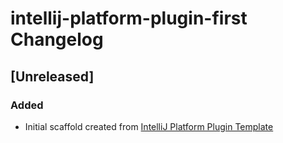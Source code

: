 <!-- Keep a Changelog guide -> https://keepachangelog.com -->

# intellij-platform-plugin-first Changelog

## [Unreleased]
### Added
- Initial scaffold created from [IntelliJ Platform Plugin Template](https://github.com/JetBrains/intellij-platform-plugin-template)
